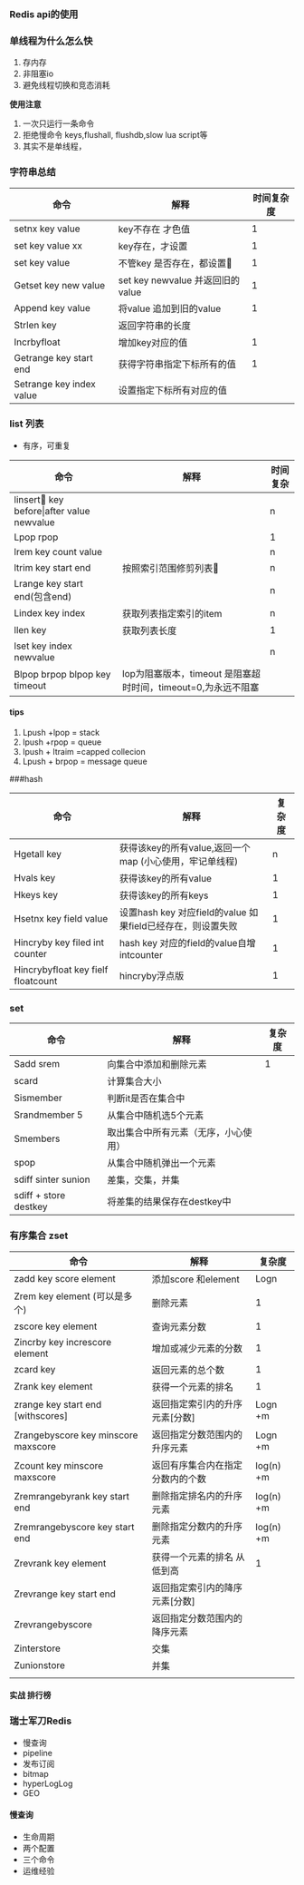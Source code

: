 ### Redis api的使用

### 单线程为什么怎么快

1. 存内存
2. 非阻塞io
3. 避免线程切换和竞态消耗

**使用注意**

1. 一次只运行一条命令
2. 拒绝慢命令 keys,flushall, flushdb,slow lua script等
3. 其实不是单线程，

### 字符串总结

| 命令                     | 解释                             | 时间复杂度 |
| ------------------------ | -------------------------------- | ---------- |
| setnx key value          | key不存在 才色值                 | 1          |
| set  key value xx        | key存在，才设置                  | 1          |
| set key value            | 不管key 是否存在，都设置         | 1          |
| Getset key new value     | set key newvalue 并返回旧的value | 1          |
| Append key value         | 将value 追加到旧的value          | 1          |
| Strlen key               | 返回字符串的长度                 |            |
| Incrbyfloat              | 增加key对应的值                  | 1          |
| Getrange key start end   | 获得字符串指定下标所有的值       | 1          |
| Setrange key index value | 设置指定下标所有对应的值         |            |

### list 列表

- 有序，可重复

 

| 命令                                     | 解释                                                         | 时间复杂 |
| ---------------------------------------- | ------------------------------------------------------------ | -------- |
| linsert key before\|after value newvalue |                                                              | n        |
| Lpop rpop                                |                                                              | 1        |
| lrem key count value                     |                                                              | n        |
| ltrim key start end                      | 按照索引范围修剪列表                                         | n        |
| Lrange key start end(包含end)            |                                                              | n        |
| Lindex key  index                        | 获取列表指定索引的item                                       | n        |
| llen key                                 | 获取列表长度                                                 | 1        |
| lset key index newvalue                  |                                                              | n        |
| Blpop brpop blpop key timeout            | lop为阻塞版本，timeout 是阻塞超时时间，timeout=0,为永远不阻塞 |          |

#### tips

1. Lpush +lpop = stack
2. lpush +rpop = queue
3. lpush + ltraim =capped collecion
4. Lpush + brpop = message queue

###hash

| 命令                               | 解释                                                        | 复杂度 |
| ---------------------------------- | ----------------------------------------------------------- | ------ |
| Hgetall key                        | 获得该key的所有value,返回一个map (小心使用，牢记单线程)     | n      |
| Hvals key                          | 获得该key的所有value                                        | 1      |
| Hkeys key                          | 获得该key的所有keys                                         | 1      |
| Hsetnx key field value             | 设置hash key 对应field的value 如果field已经存在，则设置失败 | 1      |
| Hincryby key filed int counter     | hash key 对应的field的value自增intcounter                   | 1      |
| Hincrybyfloat key fielf floatcount | hincryby浮点版                                              | 1      |

### set

| 命令                  | 解释                                 | 复杂度 |
| --------------------- | ------------------------------------ | ------ |
| Sadd srem             | 向集合中添加和删除元素               | 1      |
| scard                 | 计算集合大小                         |        |
| Sismember             | 判断it是否在集合中                   |        |
| Srandmember 5         | 从集合中随机选5个元素                |        |
| Smembers              | 取出集合中所有元素（无序，小心使用） |        |
| spop                  | 从集合中随机弹出一个元素             |        |
| sdiff sinter sunion   | 差集，交集，并集                     |        |
| sdiff + store destkey | 将差集的结果保存在destkey中          |        |

### 有序集合 zset

| 命令                                | 解释                             | 复杂度    |
| ----------------------------------- | -------------------------------- | --------- |
| zadd key score element              | 添加score 和element              | Logn      |
| Zrem key element (可以是多个)       | 删除元素                         | 1         |
| zscore key element                  | 查询元素分数                     | 1         |
| Zincrby key increscore element      | 增加或减少元素的分数             | 1         |
| zcard key                           | 返回元素的总个数                 | 1         |
| Zrank key element                   | 获得一个元素的排名               | 1         |
| zrange key start end [withscores]   | 返回指定索引内的升序元素[分数]   | Logn +m   |
| Zrangebyscore key minscore maxscore | 返回指定分数范围内的升序元素     | Logn +m   |
| Zcount key minscore maxscore        | 返回有序集合内在指定分数内的个数 | log(n) +m |
| Zremrangebyrank key start end | 删除指定排名内的升序元素 | log(n) +m |
| Zremrangebyscore key start end | 删除指定分数内的升序元素 | log(n) +m |
| Zrevrank key element | 获得一个元素的排名 从低到高 | 1 |
| Zrevrange key start end | 返回指定索引内的降序元素[分数] |  |
| Zrevrangebyscore | 返回指定分数范围内的降序元素 |  |
| Zinterstore | 交集 |  |
| Zunionstore | 并集 |  |
|  |  |  |

#### 实战 排行榜

### 瑞士军刀Redis

- 慢查询
- pipeline
- 发布订阅
- bitmap
- hyperLogLog
- GEO

#### 慢查询

- 生命周期
- 两个配置
- 三个命令
- 运维经验



